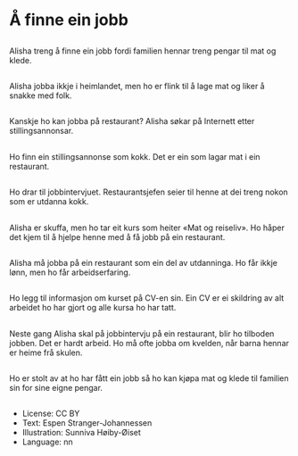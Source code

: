 # Å finne ein jobb

##
Alisha treng å finne ein jobb fordi familien hennar treng pengar til mat og klede.

##
Alisha jobba ikkje i heimlandet, men ho er flink til å lage mat og liker å snakke med folk.

##
Kanskje ho kan jobba på restaurant? Alisha søkar på Internett etter stillingsannonsar.

##
Ho finn ein stillingsannonse som kokk. Det er ein som lagar mat i ein restaurant.

##
Ho drar til jobbintervjuet. Restaurantsjefen seier til henne at dei treng nokon som er utdanna kokk.

##
Alisha er skuffa, men ho tar eit kurs som heiter «Mat og reiseliv». Ho håper det kjem til å hjelpe henne med å få jobb på ein restaurant.

##
Alisha må jobba på ein restaurant som ein del av utdanninga. Ho får ikkje lønn, men ho får arbeidserfaring.

##
Ho legg til informasjon om kurset på CV-en sin. Ein CV er ei skildring av alt arbeidet ho har gjort og alle kursa ho har tatt.

##
Neste gang Alisha skal på jobbintervju på ein restaurant, blir ho tilboden jobben. Det er hardt arbeid. Ho må ofte jobba om kvelden, når barna hennar er heime frå skulen.

##
Ho er stolt av at ho har fått ein jobb så ho kan kjøpa mat og klede til familien sin for sine eigne pengar.

##
* License: CC BY
* Text: Espen Stranger-Johannessen
* Illustration: Sunniva Høiby-Øiset
* Language: nn
